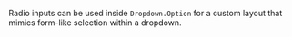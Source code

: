 Radio inputs can be used inside `Dropdown.Option` for a custom layout that mimics form-like selection within a dropdown.